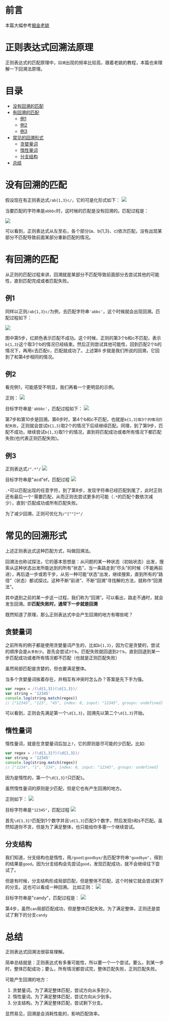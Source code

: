 # 前言
本篇大幅参考[掘金老姚](https://juejin.im/post/5965943ff265da6c30653879)  


# 正则表达式回溯法原理
正则表达式的匹配原理中，`回溯`出现的频率比较高，跟着老姚的教程，本篇也来理解一下回溯法原理。

# 目录
- [没有回溯的匹配](#没有回溯的匹配)
- [有回溯的匹配](#有回溯的匹配)
  - [例1](#例1)
  - [例2](#例2)
  - [例3](#例3)
- [常见的回溯形式](#常见的回溯形式)
  - [贪婪量词](#贪婪量词)
  - [惰性量词](#分支结构)
  - [分支结构](#分支结构)
- [总结](#总结)

# 没有回溯的匹配
假设现在有正则表达式`/ab{1,3}c/`，它的可是化形式如下：
![](http://source.strugglexiang.xyz/regexp_back_1.png)

当要匹配的字符串是`abbbc`时，这时候的匹配是没有回溯的。匹配过程是：

![](http://source.strugglexiang.xyz/regexp_back_2.png)

可以看到，正则表达式从左至右，各个部分(a、b{1,3}、c)依次匹配，没有出现某部分不匹配导致前面某部分重新匹配的情况。


# 有回溯的匹配
从正则的匹配过程来讲，回溯就是某部分不匹配导致前面部分去尝试其他的可能性，直到匹配完成或者匹配失败。

## 例1
同样以正则`/ab{1,3}c/`为例，去匹配字符串`'abbc'`，这个时候就会出现回溯。匹配过程如下：

![](http://source.strugglexiang.xyz/regexp_back_3.png)

图中第5步，红颜色表示匹配不成功。这个时候，正则的第3个b和c不匹配，表示`b{1,3}`这个取3个b的情况已经结束。然后正则尝试其他可能性，回到匹配2个b的情况下，再用c去匹配c，匹配就成功了。上述第6
步就是我们所说的回溯，它回到了和第4步相同的情况。

## 例2
看完例1，可能感受不明显，我们再看一个更明显的示例。

正则：
![](http://source.strugglexiang.xyz/regexp_back_4.png)

目标字符串是`'abbbc'`，匹配过程如下：
![](http://source.strugglexiang.xyz/regexp_back_5.png)

第7步和第10步是回溯。第6步时，第4个b和c不匹配，也就是`b{1,3}取3个的情况匹配失败`，正则就会尝试`b{1,3}`取2个的情况下后续继续匹配。同理，到了第9步，匹配不成功，继续尝试`b{1,3}`取1个的情况，直到将匹配成功或者所有情况下都匹配失败(也代表正则匹配失败)。

## 例3
正则表达式`/".*"/`
![](http://source.strugglexiang.xyz/regexp_back_6.png)

目标字符串是"acd"ef，匹配过程
![](http://source.strugglexiang.xyz/regexp_back_7.png)

`.*`可以匹配出现的任意字符，到了第8步，发现字符串已经匹配到尾了，此时正则还有最后一个`"`需要匹配，从而正则去尝试更多的可能（`.*`的匹配个数依次减少），直到`"`匹配成功或所有匹配失败。

为了减少回溯，正则可优化为`/"[^"]*"/`


# 常见的回溯形式
上述正则表达式这种匹配方式，叫做回溯法。

回溯法也称试探法，它的基本思想是：从问题的某一种状态（初始状态）出发，搜索从这种状态出发所能达到的所有“状态”，当一条路走到“尽头”的时候（不能再前进），再后退一步或若干步，从另一种可能“状态”出发，继续搜索，直到所有的“路径”（状态）都试探过。这种不断“前进”、不断“回溯”寻找解的方法，就称作“回溯法”。


其中退到之前的某一步这一过程，我们称为“回溯”。可以看出，路走不通时，就会发生回溯。即**匹配失败时，通常下一步就是回溯**


既然知道了原理，那么正则表达式中会产生回溯的地方有哪些呢？

## 贪婪量词
之前所有的例子都是使用贪婪量词产生的，比如`b{1,3}`，因为它是贪婪的，尝试的顺序会是`从多到少`。首先会尝试`3个b`，匹配失败就回退到`2个b`，直到回退到某一步匹配成功或者所有情况都不匹配（也就是正则匹配失败）

虽然局部匹配是贪婪的，但也要满足整体。

当多个贪婪量词挨着存在，并相互有冲突时怎么办？答案是先下手为强。
```js
var regex = /(\d{1,3})(\d{1,3})/
var string = '12345'
console.log(string.match(regex))
// ["12345", "123", "45", index: 0, input: "12345", groups: undefined]
```
可以看到，正则会先满足第一个`\d{1,3}`，回溯先以第二个`\d{1,3}`开始。

## 惰性量词
惰性量词，就是在贪婪量词后加上`?`，它的原则是尽可能的少匹配。比如:
```js
var regex = /(\d{1,3}?)(\d{1,3})/
var string = '12345'
console.log(string.match(regex))
// ["1234", "1", "234", index: 0, input: "12345", groups: undefined]
```
因为是惰性的，第一个`\d{1,3}?`只匹配`1`。

虽然惰性量词的原则是少匹配，但是它也有产生回溯的地方。

正则如下：
![](http://source.strugglexiang.xyz/regexp_back_8.png)

目标字符串是`"12345"`，匹配过程
![](http://source.strugglexiang.xyz/regexp_back_9.png)

首先`\d{1,3}?`匹配到1个数字并且`\d{1,3}`匹配3个数字，然后发现`5`和`$`不匹配。虽然知道你不贪，但是为了满足整体，也只能给你多塞一个继续尝试。


## 分支结构
我们知道，分支结构也是惰性，用`/good|goodbye/`去匹配字符串`"goodbye"`，得到的结果是`good`。因为分支结构会先尝试`good`，发现匹配成功，就不会继续往下尝试了。

但是有时候，分支结构形成局部匹配，但是整体不匹配，这个时候它就会尝试剩下的分支。这也可以看成一种回溯。
比如正则：
![](http://source.strugglexiang.xyz/regexp_back_10.png)

目标字符串是"candy"，匹配过程是：
![](http://source.strugglexiang.xyz/regexp_back_11.png)

第4步，虽然`can`局部匹配成功，但是整体匹配失败。为了满足整体，正则还是尝试了剩下的分支`candy`

# 总结
正则表达式回溯法很容易理解。

简单总结就是：正则表达式有多重可能性，所以要一个一个尝试。要么，到某一步时，整体匹配成功；要么，所有情况都尝试完，整体匹配失败，正则匹配失败。

可能产生回溯的地方：
1. 贪婪量词。为了满足整体匹配，尝试方向从多到少。
2. 惰性量词。为了满足整体匹配，尝试方向从少到多。
3. 分支结构。为了满足整体匹配，尝试剩下分支。

显然易见，回溯是会消耗性能的，影响匹配效率。

